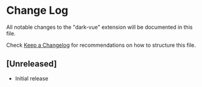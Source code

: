 # Change Log

All notable changes to the "dark-vue" extension will be documented in this file.

Check [Keep a Changelog](http://keepachangelog.com/) for recommendations on how to structure this file.

## [Unreleased]

- Initial release
